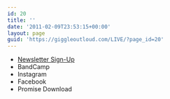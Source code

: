 ```yaml
---
id: 20
title: ''
date: '2011-02-09T23:53:15+00:00'
layout: page
guid: 'https://giggleoutloud.com/LIVE/?page_id=20'
---
```



<ul class=linktree>
  <li><a title="Signup for our newsletter" href="https://cdn.forms-content.sg-form.com/80ed0f27-8fe8-11ef-ba56-e2f6e3f70426" class="btn">Newsletter Sign-Up</a></li>
  <li><a<a title="Link to Site" href="https://mzoo.bandcamp.com" class="btn">BandCamp</a></li>
  <li><a<a title="Link to Site" href="https://www.instagram.com/giggle_out_loud" class="btn">Instagram</a></li>
  <li><a<a title="Link to Site" href="https://www.facebook.com/giggleoutloudband"  class="btn">Facebook</a></li>
  <li><a<a title="Link to Site" href="https://mzoo.bandcamp.com/album/promise"  class="btn">Promise Download</a></li>
</ul>
